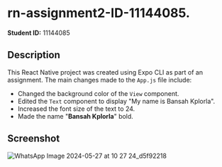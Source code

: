 # rn-assignment2-ID-11144085.

**Student ID:** 11144085

## Description

This React Native project was created using Expo CLI as part of an assignment. The main changes made to the `App.js` file include:

- Changed the background color of the `View` component.
- Edited the `Text` component to display "My name is Bansah Kplorla".
- Increased the font size of the text to 24.
- Made the name "**Bansah Kplorla**" bold.

## Screenshot

![WhatsApp Image 2024-05-27 at 10 27 24_d5f92218](https://github.com/Bansah-Kplorla/rn-assignment2-ID-11144085./assets/170067731/fe3678ac-a68d-47d6-895e-f90c595a487c)

